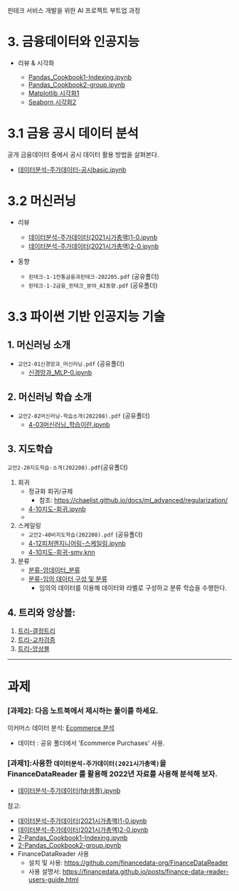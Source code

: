 핀테크 서비스 개발을 위한 AI 프로젝트 부트업 과정


# 3. 금융데이터와 인공지능

- 리뷰 & 시각화

   - [Pandas_Cookbook1-Indexing.ipynb](notebooks/2-Pandas_Cookbook1-Indexing.ipynb)
   - [Pandas_Cookbook2-group.ipynb](notebooks/2-Pandas_Cookbook2-group.ipynb)
   - [Matplotlib 시각화1](notebooks/3-시각화1-Matplotlib_1.ipynb)
   - [Seaborn 시각화2](notebooks/3-시각화2-Seaborn_1.ipynb)


# 3.1 금융 공시 데이터 분석

공개 금융데이터 중에서 공시 데이터 활용 방법을 살펴본다.

 - [데이터분석-주가데이터-공시basic.ipynb](notebooks/데이터분석-주가데이터-공시basic-0.ipynb)

 
# 3.2 머신러닝

- 리뷰
   - [데이터분석-주가데이터(2021시가총액)1-0.ipynb](notebooks/데이터분석-주가데이터(2021시가총액)1-0.ipynb)
   - [데이터분석-주가데이터(2021시가총액)2-0.ipynb](notebooks/데이터분석-주가데이터(2021시가총액)2-0.ipynb)

- 동향
   - `핀테크-1-1전통금융과핀테크-202205.pdf` (공유폴더)
   - `핀테크-1-2금융_핀테크_분야_AI동향.pdf` (공유폴더)

# 3.3 파이썬 기반 인공지능 기술

## 1. 머신러닝 소개
   - `교안2-01신경망과_머신러닝.pdf` (공유폴더)
       - [신경망과_MLP-0.ipynb](notebooks/4-02신경망과_MLP-0.ipynb)
       
## 2. 머신러닝 학습 소개
   - `교안2-02머신러닝-학습소개(202208).pdf` (공유폴더)
       - [4-03머신러닝_학습이란.ipynb](notebooks/4-03머신러닝_학습이란.ipynb)     

## 3. 지도학습

`교안2-20지도학습-소개(202208).pdf`(공유폴더)

1. 회귀
   - 정규화 회귀/규제
        - 참조: https://chaelist.github.io/docs/ml_advanced/regularization/
   - [4-10지도-회귀.ipynb](notebooks/4-10지도-회귀.ipynb)
   - 
2. 스케일링
   - `교안2-40비지도학습(202208).pdf` (공유폴더)
   - [4-12피처엔지니어링-스케일링.ipynb](notebooks/4-12피처엔지니어링-스케일링.ipynb)
   - [4-10지도-회귀-smv,knn](notebooks/4-10지도-회귀-smv,knn.ipynb)
2. 분류
   - [분류-암데이터_분류](notebooks/4-11지도-분류(cancer).ipynb)
   - [분류-임의 데이터 구성 및 분류](notebooks/4-11지도-분류(생선).ipynb)
      - 임의의 데이터를 이용해 데이터와 라벨로 구성하고 분류 학습을 수행한다.

## 4. 트리와 앙상블:

1. [트리-결정트리](notebooks/4-13결정트리.ipynb)
2. [트리-교차검증](notebooks/4-14교차검증_그리드서치.ipynb)
3. [트리-앙상블](notebooks/4-15앙상블.ipynb)


---

# 과제


### [과제2]: 다음 노트북에서 제시하는 풀이를 하세요.

이커머스 데이터 분석: [Ecommerce 분석](notebooks/ex-Ecommerce_purchase.ipynb)
  - 데이터 : 공유 폴더에서 'Ecommerce Purchases' 사용. 


### [과제1]:사용한 `데이터분석-주가데이터(2021시가총액)`을 FinanceDataReader 를 활용해 2022년 자료를 사용해 분석해 보자.

- [데이터분석-주가데이터(fdr샘플).ipynb](notebooks/데이터분석-주가데이터(fdr샘플).ipynb)

참고:
   - [데이터분석-주가데이터(2021시가총액)1-0.ipynb](notebooks/데이터분석-주가데이터(2021시가총액)1-0.ipynb)
   - [데이터분석-주가데이터(2021시가총액)2-0.ipynb](notebooks/데이터분석-주가데이터(2021시가총액)2-0.ipynb)
   - [2-Pandas_Cookbook1-Indexing.ipynb](notebooks/2-Pandas_Cookbook1-Indexing.ipynb)
   - [2-Pandas_Cookbook2-group.ipynb](notebooks/2-Pandas_Cookbook2-group.ipynb)
   - FinanceDataReader 사용
      - 설치 및 사용: https://github.com/financedata-org/FinanceDataReader
      - 사용 설명서: https://financedata.github.io/posts/finance-data-reader-users-guide.html

